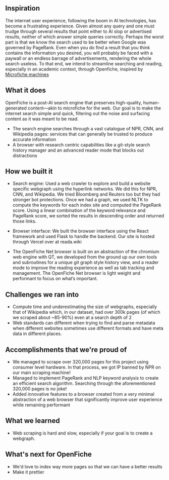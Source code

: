 ## Inspiration
The internet user experience, following the boom in AI technologies, has become a frustrating experience. Given almost any query and one must trudge through several results that point either to AI slop or advertised results, neither of which answer simple queries correctly. Perhaps the worst part is that we know the search used to be better when Google was governed by PageRank. Even when you do find a result that you think contains the information you desired, you will probably be faced with a paywall or an endless barrage of advertisements, rendering the whole search useless.  To that end, we intend to streamline searching and reading, especially in an academic context, through Openfiche, inspired by [Microfiche machines](https://en.wikipedia.org/wiki/Microform#Microfiche)

## What it does
OpenFiche is a post-AI search engine that preserves high-quality, human-generated content—akin to microfiche for the web. Our goal is to make the internet search simple and quick, filtering out the noise and surfacing content as it was meant to be read.
- The search engine searches through a vast catalogue of NPR, CNN, and Wikipedia pages: services that can generally be trusted to produce accurate information
- A browser with research centric capabilities like a git-style search history manager and an advanced reader mode that blocks out distractions 

## How we built it
- Search engine: Used a web crawler to explore and build a website specific webgraph using the hyperlink networks. We did this for NPR, CNN, and Wikipedia. We tried Bloomberg and Reuters too but they had stronger bot protections. Once we had a graph, we used NLTK to compute the keywords for each index site and computed the PageRank score. Using a linear combination of the keyword relevance and PageRank score, we sorted the results in descending order and returned those links.  

- Browser interface: We built the browser interface using the React framework and used Flask to handle the backend. Our site is hosted through Vercel over at reada.wiki

- The OpenFiche Net browser is built on an abstraction of the chromium web engine with QT, we developed from the ground up our own tools and subroutines for a unique git graph style history view, and a reader mode to improve the reading experience as well as tab tracking and management. The OpenFiche Net browser is light weight and performant to focus on what’s important.

## Challenges we ran into
- Compute time and underestimating the size of webgraphs, especially that of Wikipedia which, in our dataset, had over 300k pages (of which we scraped about ~85-90%) even at a search depth of 2 
- Web standards can different when trying to find and parse metadata when different websites sometimes use different formats and have meta data in different places.

## Accomplishments that we're proud of
- We managed to scrape over 320,000 pages for this project using consumer level hardware. In that process, we got IP banned by NPR on our main scraping machine! 
- Managed to implement PageRank and NLP keyword analysis to create an efficient search algorithm. Searching through the aforementioned 320,000 pages is no joke!
- Added innovative features to a browser created from a very minimal abstraction of a web browser that significantly improve user experience while remaining performant

## What we learned
- Web scraping is hard and slow,  especially if your goal is to create a webgraph. 

## What's next for OpenFiche
- We'd love to index way more pages so that we can have a better results
- Make it prettier
